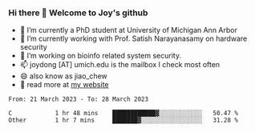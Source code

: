 ### Hi there 👋 Welcome to Joy's github

- 🔭 I’m currently a PhD student at University of Michigan Ann Arbor
- 🌱 I’m currently working with Prof. Satish Narayanasamy on hardware security
- 👯 I’m working on bioinfo related system security. 
- 📫 joydong [AT] umich.edu is the mailbox I check most often
- 😄 also know as jiao_chew
- 💬 read more at [my website](https://joydddd.github.io/)
<!--START_SECTION:waka-->

```text
From: 21 March 2023 - To: 28 March 2023

C            1 hr 48 mins    ████████████▓░░░░░░░░░░░░   50.47 %
Other        1 hr 7 mins     ███████▓░░░░░░░░░░░░░░░░░   31.28 %
```

<!--END_SECTION:waka-->
